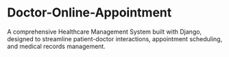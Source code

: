 # Doctor-Online-Appointment
A comprehensive Healthcare Management System built with Django, designed to streamline patient-doctor interactions, appointment scheduling, and medical records management.
